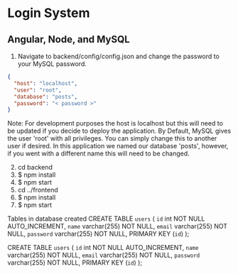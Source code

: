 # Login System

## Angular, Node, and MySQL

1. Navigate to backend/config/config.json and change the password to your MySQL password.

```json
{
  "host": "localhost",
  "user": "root",
  "database": "posts",
  "password": "< password >"
}
```

Note: For development purposes the host is localhost but this will need to be updated if you decide to deploy the application. By Default, MySQL gives the user 'root' with all privileges. You can simply change this to another user if desired. In this application we named our database 'posts', however, if you went with a different name this will need to be changed.

2. cd backend
3. \$ npm install
4. \$ npm start
5. cd ../frontend
6. \$ npm install
7. \$ npm start

Tables in database created
CREATE TABLE `users` (
  `id` int NOT NULL AUTO_INCREMENT,
  `name` varchar(255) NOT NULL,
  `email` varchar(255) NOT NULL,
  `password` varchar(255) NOT NULL,
  PRIMARY KEY (`id`)
); 

CREATE TABLE `users` (
  `id` int NOT NULL AUTO_INCREMENT,
  `name` varchar(255) NOT NULL,
  `email` varchar(255) NOT NULL,
  `password` varchar(255) NOT NULL,
  PRIMARY KEY (`id`)
);